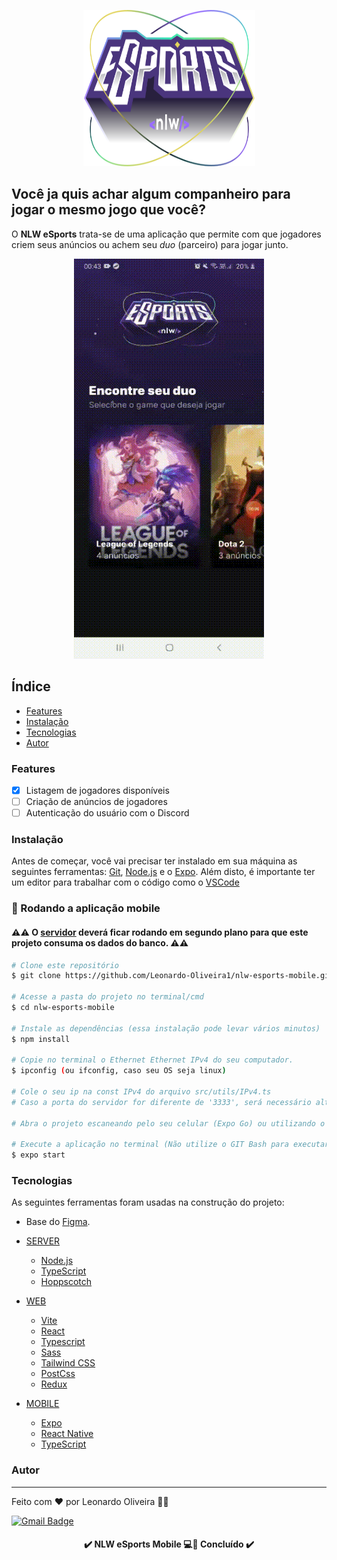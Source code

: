   <p align="center">
    <a href="https://unform.dev">
      <img src="nlw-esports.svg" height="250" width="275" alt="Unform" />
    </a>
  </p>

  
  ## Você ja quis achar algum companheiro para jogar o mesmo jogo que você? 
  O __NLW eSports__ trata-se de uma aplicação que permite com que jogadores criem seus anúncios ou achem seu _duo_ (parceiro) para jogar junto.
  
  <p align="center">
    <img src="readmeMobile.gif"/>
  </p>

## Índice
* [Features](#features)
* [Instalação](#instalação)
* [Tecnologias](#tecnologias)
* [Autor](#autor)

### Features

- [x] Listagem de jogadores disponíveis
- [ ] Criação de anúncios de jogadores
- [ ] Autenticação do usuário com o Discord

### Instalação

Antes de começar, você vai precisar ter instalado em sua máquina as seguintes ferramentas:
[Git](https://git-scm.com), [Node.js](https://nodejs.org/en/) e o [Expo](https://expo.dev/). 
Além disto, é importante ter um editor para trabalhar com o código como o [VSCode](https://code.visualstudio.com/)

### 📱 Rodando a aplicação mobile

#### ⚠️⚠️ O <a href="https://github.com/Leonardo-Oliveira1/nlw-esports-server">servidor</a> deverá ficar rodando em segundo plano para que este projeto consuma os dados do banco. ⚠️⚠️

```bash
# Clone este repositório
$ git clone https://github.com/Leonardo-Oliveira1/nlw-esports-mobile.git

# Acesse a pasta do projeto no terminal/cmd
$ cd nlw-esports-mobile

# Instale as dependências (essa instalação pode levar vários minutos)
$ npm install

# Copie no terminal o Ethernet Ethernet IPv4 do seu computador.
$ ipconfig (ou ifconfig, caso seu OS seja linux)

# Cole o seu ip na const IPv4 do arquivo src/utils/IPv4.ts
# Caso a porta do servidor for diferente de '3333', será necessário alterar a const Port no mesmo diretório acima.

# Abra o projeto escaneando pelo seu celular (Expo Go) ou utilizando o Android Studio e aguarde a instalação

# Execute a aplicação no terminal (Não utilize o GIT Bash para executar esse comando)
$ expo start

```

### Tecnologias

As seguintes ferramentas foram usadas na construção do projeto:

- Base do [Figma](https://www.figma.com/community/file/1150897317533332617).

- <a href="https://github.com/Leonardo-Oliveira1/nlw-esports-server">SERVER</a>
  - [Node.js](https://nodejs.org/en/)
  - [TypeScript](https://www.typescriptlang.org/)
  - [Hoppscotch](https://hoppscotch.io/)
  
- <a href="https://github.com/Leonardo-Oliveira1/nlw-esports-web">WEB</a>
  - [Vite](https://vitejs.dev/)
  - [React](https://reactjs.org/)
  - [Typescript](https://www.typescriptlang.org/)
  - [Sass](https://sass-lang.com/)
  - [Tailwind CSS](https://tailwindcss.com/)
  - [PostCss](https://postcss.org/)
  - [Redux](https://redux.js.org/)
  
- <a href="https://github.com/Leonardo-Oliveira1/nlw-esports-mobile">MOBILE</a>
  - [Expo](https://expo.io/)
  - [React Native](https://reactnative.dev/)
  - [TypeScript](https://www.typescriptlang.org/)


### Autor
---

Feito com ❤️ por Leonardo Oliveira 👋🏽 

[![Gmail Badge](https://img.shields.io/badge/-oleonardo78@gmail.com-c14438?style=flat-square&logo=Gmail&logoColor=white&link=mailto:oleonardo78@gmail.com)](mailto:oleonardo78@gmail.com)

<h4 align="center"> 
✔️  NLW eSports Mobile 💻🚀 Concluído  ✔️
</h4>


